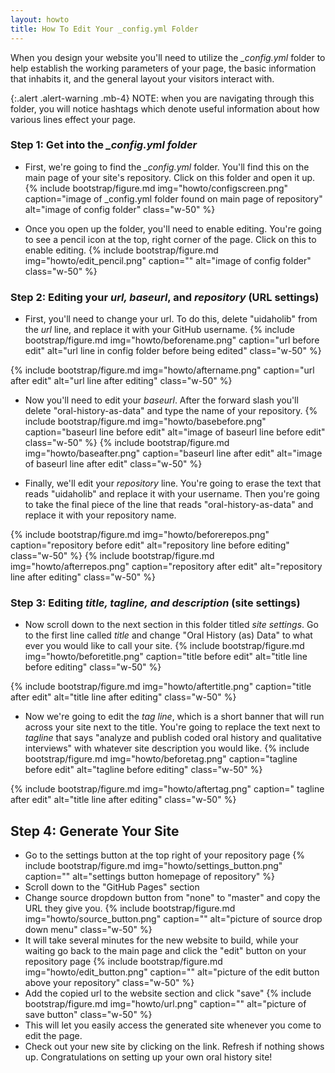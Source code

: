 ```yaml
---
layout: howto
title: How To Edit Your _config.yml Folder
---
```


When you design your website you'll need to utilize the *_config.yml* folder to help establish the working parameters of your page, the basic information that inhabits it, and the general layout your visitors interact with. 

{:.alert .alert-warning .mb-4}
NOTE: when you are navigating through this folder, you will notice hashtags which denote useful information about how various lines effect your page. 

### Step 1: Get into the *_config.yml folder* 
- First, we're going to find the *_config.yml* folder. You'll find this on the main page of your site's repository. Click on this folder and open it up.  
{% include bootstrap/figure.md img="howto/configscreen.png" caption="image of _config.yml folder found on main page of repository" alt="image of config folder" class="w-50" %}

- Once you open up the folder, you'll need to enable editing. You're going to see a pencil icon at the top, right corner of the page. Click on this to enable editing. 
{% include bootstrap/figure.md img="howto/edit_pencil.png" caption="" alt="image of config folder" class="w-50" %}

### Step 2: Editing your *url, baseurl*, and *repository* (URL settings)

- First, you'll need to change your url. To do this, delete "uidaholib" from the *url* line, and replace it with your GitHub username. 
{% include bootstrap/figure.md img="howto/beforename.png" caption="url before edit" alt="url line in config folder before being edited" class="w-50" %}

{% include bootstrap/figure.md img="howto/aftername.png" caption="url after edit" alt="url line after editing" class="w-50" %}

- Now you'll need to edit your *baseurl*. After the forward slash you'll delete "oral-history-as-data" and type the name of your repository. 
{% include bootstrap/figure.md img="howto/basebefore.png" caption="baseurl line before edit" alt="image of baseurl line before edit" class="w-50" %}
{% include bootstrap/figure.md img="howto/baseafter.png" caption="baseurl line after edit" alt="image of baseurl line after edit" class="w-50" %}

- Finally, we'll edit your *repository* line. You're going to erase the text that reads "uidaholib" and replace it with your username. Then you're going to take the final piece of the line that reads "oral-history-as-data" and replace it with your repository name. 

{% include bootstrap/figure.md img="howto/beforerepos.png" caption="repository before edit" alt="repository line before editing" class="w-50" %}
{% include bootstrap/figure.md img="howto/afterrepos.png" caption="repository after edit" alt="repository line after editing" class="w-50" %}

### Step 3: Editing *title, tagline,* *and description* (site settings)

- Now scroll down to the next section in this folder titled *site settings*. Go to the first line called *title* and change "Oral History (as) Data" to what ever you would like to call your site. 
{% include bootstrap/figure.md img="howto/beforetitle.png" caption="title before edit" alt="title line before editing" class="w-50" %} 

{% include bootstrap/figure.md img="howto/aftertitle.png" caption="title after edit" alt="title line after editing" class="w-50" %}

- Now we're going to edit the *tag line*, which is a short banner that will run across your site next to the title. You're going to replace the text next to *tagline* that says "analyze and publish coded oral history and qualitative interviews" with whatever site description you would like. 
{% include bootstrap/figure.md img="howto/beforetag.png" caption="tagline before edit" alt="tagline before editing" class="w-50" %}

{% include bootstrap/figure.md img="howto/aftertag.png" caption=" tagline after edit" alt="title line after editing" class="w-50" %}

## Step 4: Generate Your Site

- Go to the settings button at the top right of your repository page
{% include bootstrap/figure.md img="howto/settings_button.png" caption="" alt="settings button homepage of repository" %}
- Scroll down to the "GitHub Pages" section
- Change source dropdown button from "none" to "master" and copy the URL they give you. 
{% include bootstrap/figure.md img="howto/source_button.png" caption="" alt="picture of source drop down menu" class="w-50" %}
- It will take several minutes for the new website to build, while your waiting go back to the main page and click the "edit" button on your repository page
{% include bootstrap/figure.md img="howto/edit_button.png" caption="" alt="picture of the edit button above your repository" class="w-50" %}
- Add the copied url to the website section and click "save" 
{% include bootstrap/figure.md img="howto/url.png" caption="" alt="picture of save button" class="w-50" %}
- This will let you easily access the generated site whenever you come to edit the page. 
- Check out your new site by clicking on the link. Refresh if nothing shows up. Congratulations on setting up your own oral history site!


<!--
### Optional: AV settings 

{:.alert .alert-info}
OHD has the option of linking an audio or video file to your transcript, to enhance the experience for the user. It is compatible with YouTube, Vimeo, and Soundcloud. 

- First, you'll need to look at the *av_source* line. You'll see that there are a list of options: "YouTube, Vimeo, Soundcloud". OHD has YouTube set as the default option. But if you wish to choose a different option you can easily change it by erasing YouTube and writing either Soundcloud or Vimeo.
{% include bootstrap/figure.md img="howto/youtube.png" caption=" av_source line with default YouTube selection" alt="picture of the av_source line in folder" class="w-50" %}


- If you are using Soundcloud, you will need to include your Soundcloud ID, which can be found in the url of your Soundcloud files.  
{% include bootstrap/figure.md img="howto/soundcloud_copy.png" caption=" unedited soundcloud-id section with circle indicating where to find soundcloud id" alt="picture of soundcloud-id line with circle indicating where to find a soundcloud id on soundcloud's website" class="w-50" %}

{% include bootstrap/figure.md img="howto/soundcloud2.png" caption="example text indicating where to place Soundcloud ID" alt="title line after editing" class="w-50" %}

-->